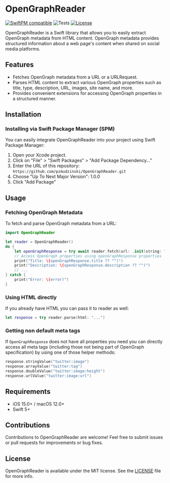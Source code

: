 # OpenGraphReader

[![SwiftPM compatible](https://img.shields.io/badge/SwiftPM-compatible-brightgreen.svg)](https://swift.org/package-manager/)
![Tests](https://github.com/pzmudzinski/OpenGraphReader/actions/workflows/tests.yml/badge.svg)
[![License](https://img.shields.io/badge/license-MIT-lightgrey.svg)](https://github.com/pzmudzinski/OpenGraphReader/blob/main/LICENSE)

OpenGraphReader is a Swift library that allows you to easily extract OpenGraph metadata from HTML content. OpenGraph metadata provides structured information about a web page's content when shared on social media platforms.

## Features

- Fetches OpenGraph metadata from a URL or a URLRequest.
- Parses HTML content to extract various OpenGraph properties such as title, type, description, URL, images, site name, and more.
- Provides convenient extensions for accessing OpenGraph properties in a structured manner.

## Installation

### Installing via Swift Package Manager (SPM)

You can easily integrate OpenGraphReader into your project using Swift Package Manager:

1. Open your Xcode project.
2. Click on "File" > "Swift Packages" > "Add Package Dependency..."
3. Enter the URL of this repository: `https://github.com/pzmudzinski/OpenGraphReader.git`
4. Choose "Up To Next Major Version": 1.0.0
5. Click "Add Package"

## Usage

### Fetching OpenGraph Metadata

To fetch and parse OpenGraph metadata from a URL:

```swift
import OpenGraphReader

let reader = OpenGraphReader()
do {
    let openGraphResponse = try await reader.fetch(url: .init(string: "https://www.imdb.com/title/tt15398776/?ref_=ext_shr_lnk"))
    // Access OpenGraph properties using openGraphResponse properties
    print("Title: \(openGraphResponse.title ?? "")")
    print("Description: \(openGraphResponse.description ?? "")")
    // ...
} catch {
    print("Error: \(error)")
}
```

### Using HTML directly

If you already have HTML you can pass it to reader as well:

```swift
let response = try reader.parse(html: "...")

```

### Getting non default meta tags

If `OpenGraphResponse` does not have all properties you need you can directly access all meta tags (including those not being part of OpenGraph specification) by using one of those helper methods:

```swift
response.stringValue("twitter:image")
response.arrayValue("twitter:tag")
response.doubleValue("twitter:image:height")
response.urlValue("twitter:image:url")
```

## Requirements

- iOS 15.0+ / macOS 12.0+
- Swift 5+

## Contributions

Contributions to OpenGraphReader are welcome! Feel free to submit issues or pull requests for improvements or bug fixes.

## License

OpenGraphReader is available under the MIT license. See the [LICENSE](LICENSE) file for more info.
